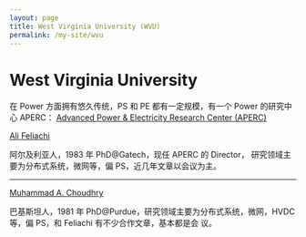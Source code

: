 ```yaml
---
layout: page
title: West Virginia University (WVU)
permalink: /my-site/wvu
---
```

# West Virginia University
在 Power 方面拥有悠久传统，PS 和 PE 都有一定规模，有一个 Power 的研究中心 APERC：
[Advanced Power & Electricity Research Center (APERC)](https://aperc.wvu.edu/)

[Ali Feliachi](https://www.statler.wvu.edu/faculty-staff/faculty/ali-feliachi)

阿尔及利亚人，1983 年 PhD@Gatech，现任 APERC 的 Director，
研究领域主要为分布式系统，微网等，偏 PS，近几年文章以会议为主。


---

[Muhammad A. Choudhry](https://www.statler.wvu.edu/faculty-staff/faculty/muhammad-choudhry)

巴基斯坦人，1981 年 PhD@Purdue，研究领域主要为分布式系统，微网，HVDC 等，偏 PS，和 Feliachi 有不少合作文章，基本都是会
议。
